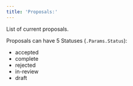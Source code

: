 ```yaml
---
title: 'Proposals:'
---
```


List of current proposals.

Proposals can have 5 Statuses (`.Params.Status`):

* accepted
* complete
* rejected
* in-review
* draft
